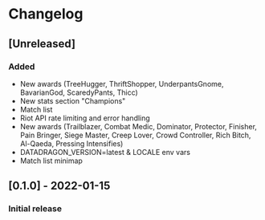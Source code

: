 # Changelog

## [Unreleased]
### Added
 - New awards (TreeHugger, ThriftShopper, UnderpantsGnome, BavarianGod, ScaredyPants, Thicc)
 - New stats section "Champions"
 - Match list
 - Riot API rate limiting and error handling
 - New awards (Trailblazer, Combat Medic, Dominator, Protector, Finisher, Pain Bringer, Siege Master, Creep Lover, Crowd Controller, Rich Bitch, Al-Qaeda, Pressing Intensifies)
 - DATADRAGON_VERSION=latest & LOCALE env vars
 - Match list minimap

## [0.1.0] - 2022-01-15
### Initial release